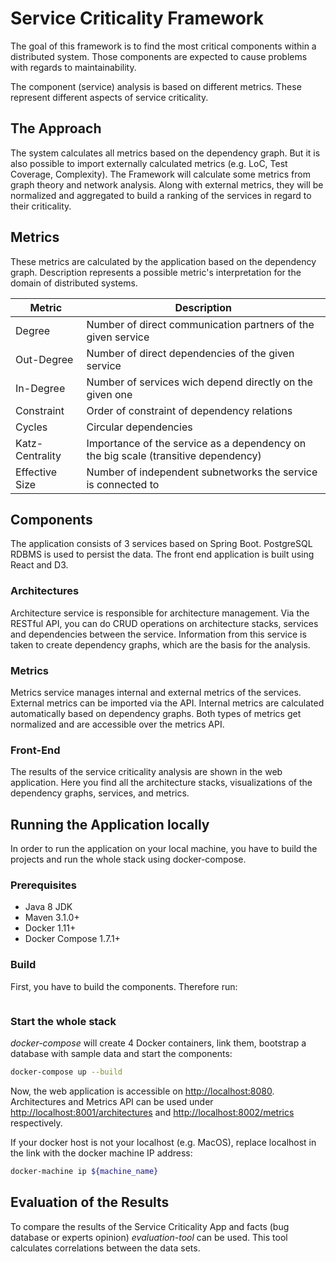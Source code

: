 # Service Criticality Framework
The goal of this framework is to find the most critical components within a distributed system. Those components are expected to cause problems with regards to maintainability.

The component (service) analysis is based on different metrics.
These represent different aspects of service criticality.

## The Approach
The system calculates all metrics based on the dependency graph.
But it is also possible to import externally calculated metrics (e.g. LoC, Test Coverage, Complexity).
The Framework will calculate some metrics from graph theory and network analysis.
Along with external metrics, they will be normalized and aggregated to build a ranking of the services in regard to their criticality.

## Metrics
These metrics are calculated by the application based on the dependency graph.
Description represents a possible metric's interpretation for the domain of distributed systems.

Metric          | Description
--------------- | -------------
Degree          | Number of direct communication partners of the given service
Out-Degree      | Number of direct dependencies of the given service
In-Degree       | Number of services wich depend directly on the given one
Constraint      | Order of constraint of dependency relations
Cycles          | Circular dependencies
Katz-Centrality | Importance of the service as a dependency on the big scale (transitive dependency)
Effective Size  | Number of independent subnetworks the service is connected to

## Components
The application consists of 3 services based on Spring Boot.
PostgreSQL RDBMS is used to persist the data.
The front end application is built using React and D3.

### Architectures
Architecture service is responsible for architecture management.
Via the RESTful API, you can do CRUD operations on architecture stacks, services and dependencies between the service.
Information from this service is taken to create dependency graphs, which are the basis for the analysis.

### Metrics
Metrics service manages internal and external metrics of the services.
External metrics can be imported via the API.
Internal metrics are calculated automatically based on dependency graphs.
Both types of metrics get normalized and are accessible over the metrics API.

### Front-End
The results of the service criticality analysis are shown in the web application.
Here you find all the architecture stacks, visualizations of the dependency graphs, services, and metrics.

## Running the Application locally
In order to run the application on your local machine, you have to build the projects and run the whole stack using docker-compose.

### Prerequisites
* Java 8 JDK
* Maven 3.1.0+
* Docker 1.11+
* Docker Compose 1.7.1+

### Build
First, you have to build the components. Therefore run:
```mvn clean package
```

### Start the whole stack
*docker-compose* will create 4 Docker containers, link them, bootstrap a database with sample data and start the components:
```bash
docker-compose up --build
``` 
Now, the web application is accessible on <http://localhost:8080>.
Architectures and Metrics API can be used under <http://localhost:8001/architectures> and <http://localhost:8002/metrics> respectively.

If your docker host is not your localhost (e.g. MacOS), replace localhost in the link with the docker machine IP address:
```bash
docker-machine ip ${machine_name}
```

## Evaluation of the Results
To compare the results of the Service Criticality App and facts (bug database or experts opinion) _evaluation-tool_ can be used.
This tool calculates correlations between the data sets.
